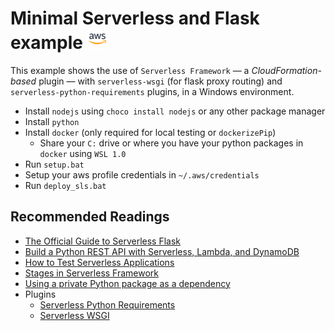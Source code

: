 # Minimal Serverless and Flask example <img src="https://raw.githubusercontent.com/github/explore/fbceb94436312b6dacde68d122a5b9c7d11f9524/topics/aws/aws.png" data-canonical-src="https://raw.githubusercontent.com/github/explore/fbceb94436312b6dacde68d122a5b9c7d11f9524/topics/aws/aws.png" width="32" height="32" />

This example shows the use of `Serverless Framework` &mdash; a _CloudFormation-based_ plugin &mdash; with `serverless-wsgi` (for flask proxy routing) and `serverless-python-requirements` plugins, in a Windows environment.

- Install `nodejs` using `choco install nodejs` or any other package manager
- Install `python`
- Install `docker` (only required for local testing or `dockerizePip`)
    - Share your `C:` drive or where you have your python packages in `docker` using `WSL 1.0`
- Run `setup.bat`
- Setup your aws profile credentials in `~/.aws/credentials`
- Run `deploy_sls.bat`

## Recommended Readings

- [The Official Guide to Serverless Flask](https://www.serverless.com/flask)
- [Build a Python REST API with Serverless, Lambda, and DynamoDB](https://www.serverless.com/blog/flask-python-rest-api-serverless-lambda-dynamodbsing-the-quick-start-template)
- [How to Test Serverless Applications](https://www.serverless.com/blog/how-test-serverless-applications)
- [Stages in Serverless Framework](https://serverless-stack.com/chapters/stages-in-serverless-framework.htm)
- [Using a private Python package as a dependency](https://stackoverflow.com/questions/50471802/serverless-using-a-private-python-package-as-a-dependency)
- Plugins
    - [Serverless Python Requirements](https://www.serverless.com/plugins/serverless-python-requirements)
    - [Serverless WSGI](https://www.serverless.com/plugins/serverless-wsgi)